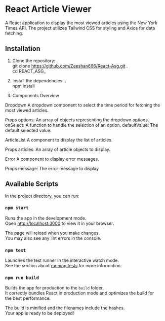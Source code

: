 # React Article Viewer

A React application to display the most viewed articles using the New York Times API. 
The project utilizes Tailwind CSS for styling and Axios for data fetching.



## Installation

1. Clone the repository: .\
   git clone https://github.com/Zeeshan666/React-Asg.git  .\
   cd  REACT_ASG_

2. Install the dependencies: .\
   npm install


3. Components Overview

  Dropdown
   A dropdown component to select the time period for fetching the most viewed articles.

  Props
   options: An array of objects representing the dropdown options.
   onSelect: A function to handle the selection of an option.
   defaultValue: The default selected value.

  ArticleList
  A component to display the list of articles.

  Props
  articles: An array of article objects to display.

  Error
  A component to display error messages.

  Props
  message: The error message to display   

## Available Scripts

In the project directory, you can run:

### `npm start`

Runs the app in the development mode.\
Open [http://localhost:3000](http://localhost:3000) to view it in your browser.

The page will reload when you make changes.\
You may also see any lint errors in the console.

### `npm test`

Launches the test runner in the interactive watch mode.\
See the section about [running tests](https://facebook.github.io/create-react-app/docs/running-tests) for more information.

### `npm run build`

Builds the app for production to the `build` folder.\
It correctly bundles React in production mode and optimizes the build for the best performance.

The build is minified and the filenames include the hashes.\
Your app is ready to be deployed!
